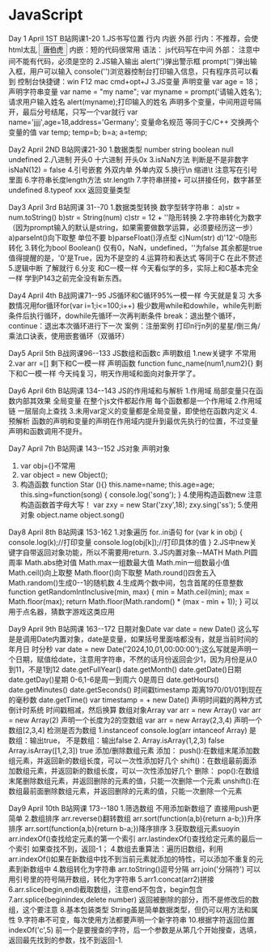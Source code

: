 # JavaScript
Day 1 April 1ST B站网课1-20
1.JS书写位置 行内 内嵌 外部
行内：不推荐，会使html太乱 <input type="button" value="唐伯虎" onclick="alert(点秋香)">
内嵌：短的代码很常用 语法：<script></script> js代码写在中间
外部：<script src="my.js"></script> 注意中间不能有代码，必须是空的
2.JS输入输出
alert('')弹出警示框
prompt('')弹出输入框，用户可以输入
console('')浏览器控制台打印输入信息，只有程序员可以看到
控制台快捷键：win F12 mac cmd+opt+J
3.JS变量
声明变量 var age = 18；
声明字符串变量 var name = "my name";
var myname = prompt('请输入姓名');请求用户输入姓名
alert(myname);打印输入的姓名
声明多个变量，中间用逗号隔开，最后分号结尾，只写一个var就行
var name='jjjj',age=18,address='Germany';
变量命名规范 等同于C/C++
交换两个变量的值 
var temp;
temp=b;
b=a;
a=temp;

Day2 April 2ND B站网课21-30
1.数据类型 number string boolean null undefined
2.八进制 开头0 十六进制 开头0x
3.isNaN方法 判断是不是非数字 isNaN(12) = false
4.引号嵌套 外双内单 外单内双
5.换行\n 缩进\t 注意写在引号里面
6.字符串长度length方法 str.length
7.字符串拼接+ 可以拼接任何，数字甚至undefined
8.typeof xxx 返回变量类型

Day3 April 3rd B站网课 31--70
1.数据类型转换 数字型转字符串：
a)str = num.toString()
b)str = String(num)
c)str = 12 + ''隐形转换
2.字符串转化为数字（因为prompt输入的默认是string，如果需要做数学运算，必须要经历这一步）
a)parseInt()向下取整 单位不要
b)parseFloat()浮点型
c)Num(str)
d)'12'-0隐形转化
3.转化为bool
Boolean()
仅有0，NaN，undefined，''为false 其余都是true
值得提醒的是，'0'是True，因为不是空的
4.运算符和表达式 等同于C 在此不赘述
5.逻辑中断 了解就行
6.分支 和C一模一样
今天看似学的多，实际上和C基本完全一样 学到P143之前完全没有新东西。

Day4 April 4th B战网课71--95
JS循环和C循环95%一模一样 今天就是复习
大多数情况用for循环for(var i=1;i<=100;i++)
极少数用while和dowhile，while先判断条件后执行循环，dowhile先循环一次再判断条件
break：退出整个循环，continue：退出本次循环进行下一次
案例：注册案例 打印n行n列的星星/倒三角/乘法口诀表，使用嵌套循环（双循环）

Day5 April 5th B战网课96--133
JS数组和函数c
声明数组
1.new关键字 不常用 2.var arr =[]
剩下和C一模一样
声明函数
function func_name(num1,num2){}
剩下和C一模一样
今天纯复习，明天作用域和面向对象开学了。

Day6 April 6th B站网课 134--143
JS的作用域和与解析
1.作用域 局部变量只在函数内部其效果 全局变量 在整个js文件都起作用
每个函数都是一个作用域
2.作用域链 一层层向上查找
3.未用var定义的变量都是全局变量，即使他在函数内定义
4.预解析 函数的声明和变量的声明在作用域内提升到最优先执行的位置，不过变量声明和函数调用不提升。

Day7 April 7th B站网课 143--152
JS对象
声明对象
1. var obj={}不常用
2. var object = new Object();
3. 构造函数
function Star (){}
this.name=name;
this.age=age;
this.sing=function(song)
{
   console.log('song');
}
4.使用构造函数new 注意构造函数首字母大写！
var zxy = new Star('zxy',18);
zxy.sing('ss');
5.使用对象
object.name
object.song()

Day8 April 8th B站网课 153-162
1.对象遍历 for..in语句
for (var k in obj)
{
  console.log(k);//打印变量
  console.log(obj[k]);//打印具体的值
}
2.JS中new关键字自带返回对象功能，所以不需要用return.
3.JS内置对象--MATH
Math.PI圆周率
Math.abs绝对值
Math.max一组数最大值
Math.min一组数最小值
Math.ceil()向上取整
Math.floor()向下取整
Math.round()四舍五入
Math.random()生成0--1的随机数
4.生成两个数中间，包含首尾的任意整数
function getRandomIntInclusive(min, max) {
    min = Math.ceil(min);
    max = Math.floor(max);
    return Math.floor(Math.random() * (max - min + 1));
}
可以用于点名器，猜数字游戏这类应用

Day9 April 9th B站网课 163--172
日期对象Date
var date = new Date() 这么写是是调用Date内置对象，date是变量，如果括号里面啥都没有，就是当前时间的年月日 时分秒
var date = new Date('2024,10,01,00:00:00');这么写就是声明一个日期，赋值给date，注意用字符串，不然的话月份返回会少1，因为月份是从0到11，不是1到12
date.getFullYear()
date.getMonth()
date.getDate()日期
date.getDay()星期 0-6,1-6是周一到周六 0是周日
date.getHours()
date.getMinutes()
date.getSeconds()
时间戳timestamp
距离1970/01/01到现在的毫秒数
date.getTime()
var timestamp = + new Date()
声明时间戳的两种方式
倒计时系统
时间戳相减，然后换算
数组对象Array
var arr = new Array()
var arr = new Array(2) 声明一个长度为2的空数组
var arr = new Array(2,3,4) 声明一个数组[2,3,4]
检测是否为数组
1.instanceof
console.log(arr intanceof Array)   是数组：输出true， 不是数组：输出false
2.
Array.isArray(1,2,3) false
Array.isArray([1,2,3]) true
添加/删除数组元素
添加：
push():在数组末尾添加数组元素，并返回新的数组长度，可以一次性添加好几个
shift()：在数组最前面添加数组元素，并返回新的数组长度，可以一次性添加好几个
删除：
pop():在数组末尾删除数组元素，并返回删除的元素的值，只能一次删除一个元素
unshift():在数组最前面删除数组元素，并返回删除的元素的值，只能一次删除一个元素

Day9 April 10th B站网课 173--180
1.筛选数组 不用添加新数组了 直接用push更简单
2.数组排序
arr.reverse()翻转数组
arr.sort(function(a,b){return a-b;})升序排序
arr.sort(function(a,b){return b-a;})降序排序
3.获取数组元素suoyin
arr.indexOf()查找给定元素的第一个索引
arr.lastindexOf()查找给定元素的最后一个索引
如果查找不到，返回-1；
4.数组去重算法：遍历旧数组，利用arr.indexOf()如果在新数组中找不到当前元素就添加的特性，可以添加不重复的元素到新数组中
4.数组转化为字符串
arr.toString()逗号分隔
arr.join('分隔符')  可以用引号里的符号隔开数组，转化为字符串
5.arr1.concat(arr2)拼接
6.arr.slice(begin,end)截取数组，注意end不包含，begin包含
7.arr.splice(beginindex,delete number)  返回被删除的部分，而不是修改后的数组，这个要注意
8.基本包装类型 String虽是简单数据类型，但仍可以用方法和属性
9.字符串不可变，每次使用方法都要声明一个新字符串
10.根据字符返回位置
indexOf('c',5) 前一个是要搜查的字符，后一个参数是从第几个开始搜查，选填，返回最先找到的参数，找不到返回-1.
